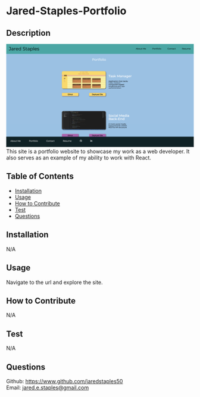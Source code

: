 # Jared-Staples-Portfolio

## Description

![portfolio](./src/assets/jared-portfolio.png)
This site is a portfolio website to showcase my work as a web developer. It also serves as an example of my ability to work with React.

## Table of Contents

- [Installation](#installation)
- [Usage](#usage)
- [How to Contribute](#how-to-contribute)
- [Test](#test)
- [Questions](#questions)

## Installation

N/A

## Usage

Navigate to the url and explore the site.

## How to Contribute

N/A

## Test

N/A

## Questions

Github: https://www.github.com/jaredstaples50<br>
Email: jared.e.staples@gmail.com
